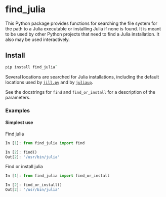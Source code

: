 # find_julia

This Python package provides functions for searching the file system for the path to a Julia
executable or installing Julia if none is found.
It is meant to be used by other Python projects that need to find a Julia installation.
It also may be used interactively.

## Install

```sh
pip install find_julia`
```

Several locations are searched for Julia installations, including the default locations
used by [`jill.py`](https://github.com/johnnychen94/jill.py) and
by [`juliaup`](https://github.com/JuliaLang/juliaup).


See the docstrings for `find` and `find_or_install` for a description of the parameters.

### Examples

#### Simplest use

Find julia

```python
In [1]: from find_julia import find

In [2]: find()
Out[2]: '/usr/bin/julia'
```

Find or install julia

```python
In [1]: from find_julia import find_or_install

In [2]: find_or_install()
Out[2]: '/usr/bin/julia'
```
